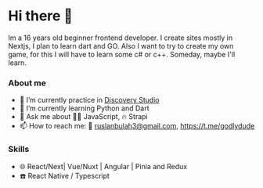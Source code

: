 # Hi there 👋
Im a 16 years old beginner frontend developer. I create sites mostly in Nextjs, I plan to learn dart and GO. Also I want to try to create my own game, for this I will have to learn some c# or c++. Someday, maybe I'll learn.

### About me
- 🔭 I’m currently practice in [Discovery Studio](https://discoverystudio.org/en)
- 🌱 I’m currently learning Python and Dart
- 💬 Ask me about 🧑‍💻 JavaScript, 🔥 Strapi
- 📫 How to reach me: 📧 [ruslanbulah3@gmail.com](mailto://ruslanbulah3@gmail.com),  https://t.me/godlydude


### Skills 
- 🌐 React/Next| Vue/Nuxt | Angular | Pinia and Redux
- ☎️ React Native / Typescript
